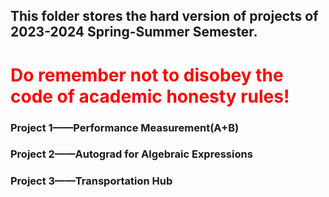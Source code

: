 ## This folder stores the hard version of projects of 2023-2024 Spring-Summer Semester.
# <font color="red">Do remember not to disobey the code of academic honesty rules!</font>
### Project 1——Performance Measurement(A+B)
### Project 2——Autograd for Algebraic Expressions
### Project 3——Transportation Hub
